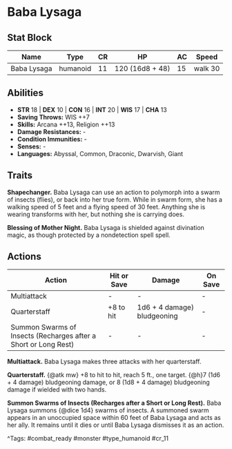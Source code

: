 # Baba Lysaga

## Stat Block

| Name | Type | CR | HP | AC | Speed |
|------|------|----|----|----|-------|
| Baba Lysaga | humanoid | 11 | 120 (16d8 + 48) | 15 | walk 30 |

## Abilities

- **STR** 18 | **DEX** 10 | **CON** 16 | **INT** 20 | **WIS** 17 | **CHA** 13
- **Saving Throws:** WIS ++7  
- **Skills:** Arcana ++13, Religion ++13  
- **Damage Resistances:** -  
- **Condition Immunities:** -  
- **Senses:** -  
- **Languages:** Abyssal, Common, Draconic, Dwarvish, Giant

## Traits

**Shapechanger.** Baba Lysaga can use an action to polymorph into a swarm of insects (flies), or back into her true form. While in swarm form, she has a walking speed of 5 feet and a flying speed of 30 feet. Anything she is wearing transforms with her, but nothing she is carrying does.

**Blessing of Mother Night.** Baba Lysaga is shielded against divination magic, as though protected by a nondetection spell spell.


## Actions

| Action | Hit or Save | Damage | On Save |
|--------|--------------|--------|----------|
| Multiattack | - | - | - |
| Quarterstaff | +8 to hit | 1d6 + 4 damage) bludgeoning | - |
| Summon Swarms of Insects (Recharges after a Short or Long Rest) | - | - | - |

**Multiattack.** Baba Lysaga makes three attacks with her quarterstaff.

**Quarterstaff.** {@atk mw} +8 to hit to hit, reach 5 ft., one target. {@h}7 (1d6 + 4 damage) bludgeoning damage, or 8 (1d8 + 4 damage) bludgeoning damage if wielded with two hands.

**Summon Swarms of Insects (Recharges after a Short or Long Rest).** Baba Lysaga summons {@dice 1d4} swarms of insects. A summoned swarm appears in an unoccupied space within 60 feet of Baba Lysaga and acts as her ally. It remains until it dies or until Baba Lysaga dismisses it as an action.


^Tags: #combat_ready #monster #type_humanoid #cr_11
